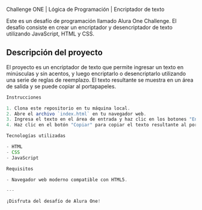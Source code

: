 Challenge ONE | Lógica de Programación | Encriptador de texto

Este es un desafío de programación llamado Alura One Challenge. El desafío consiste en crear un encriptador y desencriptador de texto utilizando JavaScript, HTML y CSS.

## Descripción del proyecto

El proyecto es un encriptador de texto que permite ingresar un texto en minúsculas y sin acentos, y luego encriptarlo o desencriptarlo utilizando una serie de reglas de reemplazo. 
El texto resultante se muestra en un área de salida y se puede copiar al portapapeles.

```js  
Instrucciones

1. Clona este repositorio en tu máquina local.
2. Abre el archivo `index.html` en tu navegador web.
3. Ingresa el texto en el área de entrada y haz clic en los botones "Encriptar" o "Desencriptar" para realizar la operación correspondiente.
4. Haz clic en el botón "Copiar" para copiar el texto resultante al portapapeles.

Tecnologías utilizadas

- HTML
- CSS
- JavaScript

Requisitos

- Navegador web moderno compatible con HTML5.

---

¡Disfruta del desafío de Alura One!
